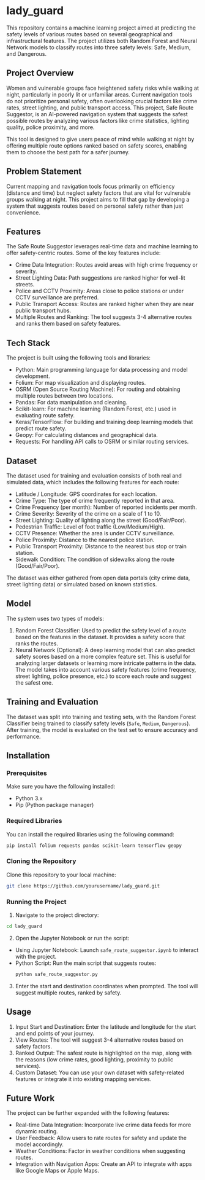 # lady_guard


This repository contains a machine learning project aimed at predicting the safety levels of various routes based on several geographical and infrastructural features. The project utilizes both Random Forest and Neural Network models to classify routes into three safety levels: Safe, Medium, and Dangerous.

## Project Overview
Women and vulnerable groups face heightened safety risks while walking at night, particularly in poorly lit or unfamiliar areas. Current navigation tools do not prioritize personal safety, often overlooking crucial factors like crime rates, street lighting, and public transport access. This project, Safe Route Suggestor, is an AI-powered navigation system that suggests the safest possible routes by analyzing various factors like crime statistics, lighting quality, police proximity, and more.

This tool is designed to give users peace of mind while walking at night by offering multiple route options ranked based on safety scores, enabling them to choose the best path for a safer journey.

## Problem Statement

Current mapping and navigation tools focus primarily on efficiency (distance and time) but neglect safety factors that are vital for vulnerable groups walking at night. This project aims to fill that gap by developing a system that suggests routes based on personal safety rather than just convenience.

## Features

The Safe Route Suggestor leverages real-time data and machine learning to offer safety-centric routes. Some of the key features include:

- Crime Data Integration: Routes avoid areas with high crime frequency or severity.
- Street Lighting Data: Path suggestions are ranked higher for well-lit streets.
- Police and CCTV Proximity: Areas close to police stations or under CCTV surveillance are preferred.
- Public Transport Access: Routes are ranked higher when they are near public transport hubs.
- Multiple Routes and Ranking: The tool suggests 3-4 alternative routes and ranks them based on safety features.
  
## Tech Stack

The project is built using the following tools and libraries:

- Python: Main programming language for data processing and model development.
- Folium: For map visualization and displaying routes.
- OSRM (Open Source Routing Machine): For routing and obtaining multiple routes between two locations.
- Pandas: For data manipulation and cleaning.
- Scikit-learn: For machine learning (Random Forest, etc.) used in evaluating route safety.
- Keras/TensorFlow: For building and training deep learning models that predict route safety.
- Geopy: For calculating distances and geographical data.
- Requests: For handling API calls to OSRM or similar routing services.

## Dataset

The dataset used for training and evaluation consists of both real and simulated data, which includes the following features for each route:

- Latitude / Longitude: GPS coordinates for each location.
- Crime Type: The type of crime frequently reported in that area.
- Crime Frequency (per month): Number of reported incidents per month.
- Crime Severity: Severity of the crime on a scale of 1 to 10.
- Street Lighting: Quality of lighting along the street (Good/Fair/Poor).
- Pedestrian Traffic: Level of foot traffic (Low/Medium/High).
- CCTV Presence: Whether the area is under CCTV surveillance.
- Police Proximity: Distance to the nearest police station.
- Public Transport Proximity: Distance to the nearest bus stop or train station.
- Sidewalk Condition: The condition of sidewalks along the route (Good/Fair/Poor).

The dataset was either gathered from open data portals (city crime data, street lighting data) or simulated based on known statistics.

## Model

The system uses two types of models:

1. Random Forest Classifier: Used to predict the safety level of a route based on the features in the dataset. It provides a safety score that ranks the routes.
2. Neural Network (Optional): A deep learning model that can also predict safety scores based on a more complex feature set. This is useful for analyzing larger datasets or learning more intricate patterns in the data.
The model takes into account various safety features (crime frequency, street lighting, police presence, etc.) to score each route and suggest the safest one.

## Training and Evaluation

The dataset was split into training and testing sets, with the Random Forest Classifier being trained to classify safety levels (`Safe`, `Medium`, `Dangerous`). After training, the model is evaluated on the test set to ensure accuracy and performance.

## Installation

### Prerequisites

Make sure you have the following installed:

- Python 3.x
- Pip (Python package manager)

### Required Libraries
You can install the required libraries using the following command:

```bash
pip install folium requests pandas scikit-learn tensorflow geopy
```

### Cloning the Repository
Clone this repository to your local machine:

```bash
git clone https://github.com/yourusername/lady_guard.git
```

### Running the Project

1. Navigate to the project directory:
```bash
cd lady_guard
```

2. Open the Jupyter Notebook or run the script:
  
- Using Jupyter Notebook: Launch `safe_route_suggestor.ipynb` to interact with the project.
- Python Script: Run the main script that suggests routes:
  ```bash
  python safe_route_suggestor.py
  ```
3. Enter the start and destination coordinates when prompted. The tool will suggest multiple routes, ranked by safety.
   
## Usage
1. Input Start and Destination: Enter the latitude and longitude for the start and end points of your journey.
2. View Routes: The tool will suggest 3-4 alternative routes based on safety factors.
3. Ranked Output: The safest route is highlighted on the map, along with the reasons (low crime rates, good lighting, proximity to public services).
4. Custom Dataset: You can use your own dataset with safety-related features or integrate it into existing mapping services.

## Future Work
The project can be further expanded with the following features:

- Real-time Data Integration: Incorporate live crime data feeds for more dynamic routing.
- User Feedback: Allow users to rate routes for safety and update the model accordingly.
- Weather Conditions: Factor in weather conditions when suggesting routes.
- Integration with Navigation Apps: Create an API to integrate with apps like Google Maps or Apple Maps.
